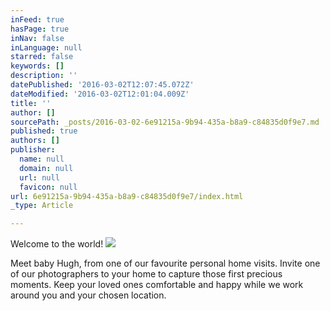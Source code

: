 ```yaml
---
inFeed: true
hasPage: true
inNav: false
inLanguage: null
starred: false
keywords: []
description: ''
datePublished: '2016-03-02T12:07:45.072Z'
dateModified: '2016-03-02T12:01:04.009Z'
title: ''
author: []
sourcePath: _posts/2016-03-02-6e91215a-9b94-435a-b8a9-c84835d0f9e7.md
published: true
authors: []
publisher:
  name: null
  domain: null
  url: null
  favicon: null
url: 6e91215a-9b94-435a-b8a9-c84835d0f9e7/index.html
_type: Article

---
```

Welcome to the world!
![](https://the-grid-user-content.s3-us-west-2.amazonaws.com/d73b4f5c-aadc-4a77-a556-da50525d1117.jpg)

Meet baby Hugh, from one of our favourite personal home visits. Invite one of our photographers to your home to capture those first precious moments. Keep your loved ones comfortable and happy while we work around you and your chosen location.